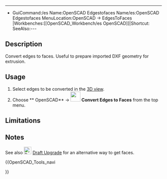 ---
- GuiCommand:/es   Name:OpenSCAD Edgestofaces   Name/es:OpenSCAD Edgestofaces   MenuLocation:OpenSCAD → EdgesToFaces‏‎   |Workbenches:[[OpenSCAD_Workbench/es   OpenSCAD]]|Shortcut:   SeeAlso:---


</div>

## Description

Convert edges to faces. Useful to prepare imported DXF geometry for extrusion.

## Usage

1.  Select edges to be converted in the [3D view](3D_view.md).
2.  Choose ** OpenSCAD** → **<img src="images/OpenSCAD_Edgestofaces.svg" width=32px> Convert Edges to Faces** from the top menu.

## Limitations

## Notes

See also <img alt="Draft\_Upgrade" src=images/Draft_Upgrade.svg  style="width:24px;"> [Draft Upgrade](Draft_Upgrade.md) for an alternative way to get faces.





{{OpenSCAD_Tools_navi

}} 
